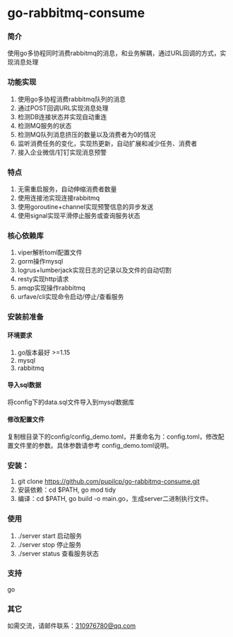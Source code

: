 # go-rabbitmq-consume
### 简介
使用go多协程同时消费rabbitmq的消息，和业务解耦，通过URL回调的方式，实现消息处理

### 功能实现
1. 使用go多协程消费rabbitmq队列的消息
2. 通过POST回调URL实现消息处理
3. 检测DB连接状态并实现自动重连
4. 检测MQ服务的状态
5. 检测MQ队列消息挤压的数量以及消费者为0的情况
6. 监听消费任务的变化，实现热更新，自动扩展和减少任务、消费者
7. 接入企业微信/钉钉实现消息预警

### 特点
1. 无需重启服务，自动伸缩消费者数量
2. 使用连接池实现连接rabbitmq
3. 使用goroutine+channel实现预警信息的异步发送
4. 使用signal实现平滑停止服务或查询服务状态

### 核心依赖库
1. viper解析toml配置文件
2. gorm操作mysql
3. logrus+lumberjack实现日志的记录以及文件的自动切割
4. resty实现http请求
5. amqp实现操作rabbitmq
6. urfave/cli实现命令启动/停止/查看服务

### 安装前准备
#### 环境要求
1. go版本最好 >=1.15
2. mysql
3. rabbitmq

#### 导入sql数据
将config下的data.sql文件导入到mysql数据库

#### 修改配置文件
复制根目录下的config/config_demo.toml，并重命名为：config.toml，修改配置文件里的参数。具体参数请参考
config_demo.toml说明。

### 安装：
1. git clone https://github.com/pupilcp/go-rabbitmq-consume.git
2. 安装依赖：cd $PATH, go mod tidy
3. 编译：cd $PATH, go build -o main.go，生成server二进制执行文件。

### 使用
1. ./server start 启动服务
2. ./server stop 停止服务
3. ./server status 查看服务状态

### 支持
go

### 其它
如需交流，请邮件联系：310976780@qq.com